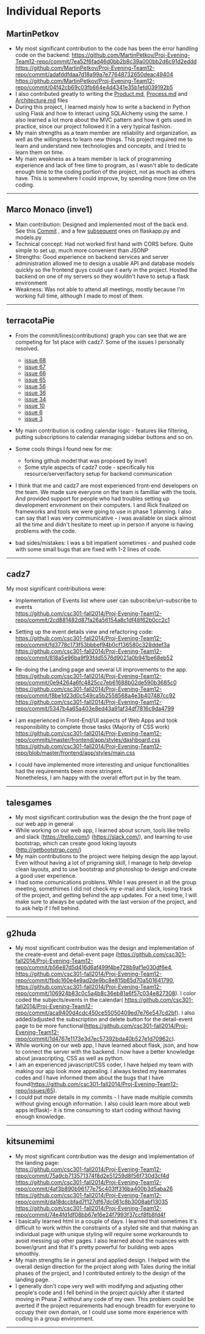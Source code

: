 # Individual Reports
## MartinPetkov

 * My most significant contribution to the code has been the error handling code on the backend:
    https://github.com/MartinPetkov/Proj-Evening-Team12-repo/commit/7ea52f6fad46d0bb2b8c39a000bb2d6c91d2eddd
    https://github.com/MartinPetkov/Proj-Evening-Team12-repo/commit/adafddfdaa7d18a99a7e77648732650deac49404
    https://github.com/MartinPetkov/Proj-Evening-Team12-repo/commit/04f42cb69c03fb664e4d4341e35b1efd039192b5
 * I also contributed greatly to writing the [Product.md](https://github.com/csc301-fall2014/Proj-Evening-Team12-repo/commit/9c2888e2164c5ae3f3f237e83a9f04202b812f81), [Process.md](https://github.com/csc301-fall2014/Proj-Evening-Team12-repo/commit/b80f43e508a70a40991a44244e1e4024edab109d) and [Architecture.md](https://github.com/csc301-fall2014/Proj-Evening-Team12-repo/commit/1ee107aa97a1f9ed2b61034160e4846417c0e80a) files
 * During this project, I learned mainly how to write a backend in Python using Flask and how to interact using SQLAlchemy using the same. I also learned a lot more about the MVC pattern and how it gets used in practice, since our project followed it in a very typical fashion.
 * My main strengths as a team member are reliability and organization, as well as the willingness to learn new things. This project required me to learn and understand new technologies and concepts, and I tried to learn them on time.
 * My main weakness as a team member is lack of programming experience and lack of free time to program, as I wasn't able to dedicate enough time to the coding portion of the project, not as much as others have. This is somewhere I could improve, by spending more time on the coding.

----

## Marco Monaco (inve1)

* Main contribution: Designed and implemented most of the back end. See this [Commit](https://github.com/csc301-fall2014/Proj-Evening-Team12-repo/commit/f75af7b8488f945a9378053bea57d52e3c3dea90) , and a few [subsequent](https://github.com/csc301-fall2014/Proj-Evening-Team12-repo/commits/master/backend/flaskapp.py) ones on flaskapp.py and models.py
* Technical concept: Had not worked first hand with CORS before. Quite simple to set up, much more convenient than JSONP
* Strengths: Good experience on backend services and server administration allowed me to design a usable API and database models quickly so the frontend guys could use it early in the project. Hosted the backend on one of my servers so they wouldn't have to setup a flask environment
* Weakness: Was not able to attend all meetings, mostly because I'm working full time, although I made to most of them.

----

## terracotaPie

* From the commit/lines(contributions) graph you can see that we are competing for 1st place with cadz7. Some of the issues I personally resolved.
    * [issue 68](https://github.com/csc301-fall2014/Proj-Evening-Team12-repo/issues/68)  
    * [issue 67](https://github.com/csc301-fall2014/Proj-Evening-Team12-repo/issues/67)
    * [issue 66](https://github.com/csc301-fall2014/Proj-Evening-Team12-repo/issues/66)
    * [issue 65](https://github.com/csc301-fall2014/Proj-Evening-Team12-repo/issues/65)
    * [issue 56](https://github.com/csc301-fall2014/Proj-Evening-Team12-repo/issues/56)
    * [issue 36](https://github.com/csc301-fall2014/Proj-Evening-Team12-repo/issues/36)
    * [issue 34](https://github.com/csc301-fall2014/Proj-Evening-Team12-repo/issues/34)
    * [issue 10](https://github.com/csc301-fall2014/Proj-Evening-Team12-repo/issues/10)
    * [issue 6](https://github.com/csc301-fall2014/Proj-Evening-Team12-repo/issues/6)
    * [issue 3](https://github.com/csc301-fall2014/Proj-Evening-Team12-repo/issues/3)
* My main contribution is coding calendar logic - features like filtering, putting subscriptions to calendar managing sidebar buttons and so on.
* Some cools things I found new for me:
    * forking github model that was proposed by inve1
    * Some style aspects of cadz7 code - specifically his resource/server/factory setup for backend communication

* I think that me and cadz7 are most experienced front-end developers on the team. We made sure everyone on the team is familliar with the tools. And provided support for people who had troubles setting up development environment on their computers. I and Rick finalized on frameworks and tools we were going to use in phase 1 planning. I also can say that I was very communicative - i was available on slack almost all the time and didn't hesitate to meet up in person if anyone is having problems with the code.  
* bad sides/mistakes: I was a bit impatient sometimes - and pushed code with some small bugs that are fixed with 1-2 lines of code.


----

## cadz7

My most significant contributions were:  

* Implementation of Events list where user can subscribe/un-subscribe to events  
https://github.com/csc301-fall2014/Proj-Evening-Team12-repo/commit/2cd881482d87fa26a56154a8c1df48f62b0cc2c1
* Setting up the event details view and refactoring code:  
https://github.com/csc301-fall2014/Proj-Evening-Team12-repo/commit/fd3778c173f53bbbef94b0cf136580c328ddef3a  
https://github.com/csc301-fall2014/Proj-Evening-Team12-repo/commit/818a5e96ba9f93fdd5576d9021a0b941be68eb52  
* Re-doing the Landing page and several UI improvements to the app.
https://github.com/csc301-fall2014/Proj-Evening-Team12-repo/commit/0e94264a6fc4825cc7eb61688b02de590b3685c0  
https://github.com/csc301-fall2014/Proj-Evening-Team12-repo/commit/f8be1d23d0c549ca5b2558568a4e3b407487cc92  
https://github.com/csc301-fall2014/Proj-Evening-Team12-repo/commit/5347b4a65a403e8ed43a91af34df7816c9da4799  

* I am experienced in Front-End/UI aspects of Web Apps and took responsibility to complete those tasks (Majority of CSS work)  
https://github.com/csc301-fall2014/Proj-Evening-Team12-repo/commits/master/frontend/app/styles/dashboard.css  
https://github.com/csc301-fall2014/Proj-Evening-Team12-repo/blob/master/frontend/app/styles/main.css  

* I could have implemented more interesting and unique functionalities had the requirements been more stringent.  
Nonetheless, I am happy with the overall effort put in by the team.  


----

## talesgames

 * My most significant contrubution was the design the the front page of our web app in general
 * While working on our web app, I learned about scrum, tools like trello and slack (https://trello.com/) (https://slack.com/), and learning to use bootstrap, which can create good loking layouts (http://getbootstrap.com/)
 * My main contributions to the project were helping design the app layout. Even without having a lot of prigraming skill, I manage to help develop clean layouts, and to use bootstrap and photoshop to design and create a good user experience.
 * I had some comunications problens. While I was present in all the group meeting, somethimes I did not check my e-mail and slack, losing track of the project, and getting behind the app updates. For a next time, I will make sure to always be updated with the last version of the project, and to ask help if I fell behind.
----

## g2huda

* My most significant contribution was the design and implementation of the create-event and detail-event page
(https://github.com/csc301-fall2014/Proj-Evening-Team12-repo/commit/b56e87d5d416d6af499f4be728b9af1e030df6e4, https://github.com/csc301-fall2014/Proj-Evening-Team12-repo/commit/fbdc160e4e9ad2de9bc8e815b65d70a501641790, https://github.com/csc301-fall2014/Proj-Evening-Team12-repo/commit/106924b83c0c5a4b8c36eb81a6f57c034e827308). I color coded the subjects/events in the calendar( https://github.com/csc301-fall2014/Proj-Evening-Team12-repo/commit/aca9400d4cdc450ce55050409ed7e76e547cd2bf). I also added/adjusted the subscription and delete button for the detail-event page to be more functional(https://github.com/csc301-fall2014/Proj-Evening-Team12-repo/commit/1d4767e1173e3d7ec57392bda40b527e1d70962c).
* While working on our web app, I have learned about flask, json, and how to connect the server with the backend. I now have a better knowledge about javascripting, CSS as well as python.
* I am an experienced javascript/CSS coder, I have helped my team with making our app look more appealing. I always tested my teammates codes and I have informed them about the bugs that I have found(https://github.com/csc301-fall2014/Proj-Evening-Team12-repo/issues/65).
* I could put more details in my commits - I have made multiple commits without giving enough information. I also could learn more about web apps ie(flask)- it is time consuming to start coding without having enough knowledge.

----

## kitsunemimi

 * My most significant contribution was the design and implementation of the landing page:  
    https://github.com/csc301-fall2014/Proj-Evening-Team12-repo/commit/75a9cb713571374f8d2e51259d8f56f730d3cf4d  
    https://github.com/csc301-fall2014/Proj-Evening-Team12-repo/commit/4af3b890b96177e75c403ff316ba400b3d5aba26  
    https://github.com/csc301-fall2014/Proj-Evening-Team12-repo/commit/da18dccbfad7f127df67dc061c8b3008abf13035  
    https://github.com/csc301-fall2014/Proj-Evening-Team12-repo/commit/74e4fd1df08bb67e16e24f7993f37ccf8fb8fd4f
 * I basically learned html in a couple of days. I learned that sometimes it's difficult to work within the constraints of a styled site and that making an individual page with unique styling will require some workarounds to avoid messing up other pages. I also learned about the nuances with bower/grunt and that it's pretty powerful for building web apps smoothly.
 * My main strengths lie in general and applied design. I helped with the overall design direction for the project along with Tales during the initial phases of the project, and I contributed entirely to the design of the landing page.
 * I generally don't cope very well with modifying and adjusting other people's code and I fell behind in the project quickly after it started moving in Phase 2 without any code of my own. This problem could be averted if the project requirements had enough breadth for everyone to occupy their own domain, or I could use some more experience with coding in a group environment.

----
